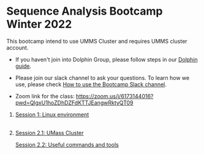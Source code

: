 # Sequence Analysis Bootcamp Winter 2022

This bootcamp intend to use UMMS Cluster and requires UMMS cluster account.

- If you haven't join into Dolphin Group, please follow steps in our [Dolphin guide](preliminary_steps.md).

- Please join our slack channel to ask your questions.
  To learn how we use, please check [How to use the Bootcamp Slack channel](slack.md).

- Zoom link for the class: <https://zoom.us/j/6173144016?pwd=QlgxU1hoZDhDZFdKTTJEangwRktyQT09>

1. [Session 1: Linux environment](session1/session1.md)</br></br>

2. [Session 2.1: UMass Cluster](session2/session2.md)</br>

   [Session 2.2: Useful commands and tools](session2/usefull.md)</br></br>

